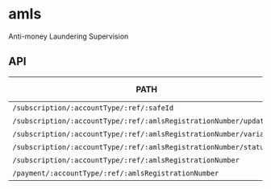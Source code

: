 amls
=============

Anti-money Laundering Supervision

API
----

| PATH | Supported Methods |
|------|-------------------|
|```/subscription/:accountType/:ref/:safeId``` | POST | 
|```/subscription/:accountType/:ref/:amlsRegistrationNumber/update``` | POST |
|```/subscription/:accountType/:ref/:amlsRegistrationNumber/variation``` | POST |
|```/subscription/:accountType/:ref/:amlsRegistrationNumber/status``` | GET |
|```/subscription/:accountType/:ref/:amlsRegistrationNumber``` | GET |
|```/payment/:accountType/:ref/:amlsRegistrationNumber``` | GET |
